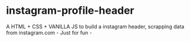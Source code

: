 # instagram-profile-header
A HTML + CSS + VANILLA JS to build a instagram header, scrapping data from instagram.com - Just for fun - 
